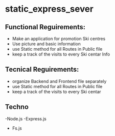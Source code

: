 # static_express_sever
## Functional Reguirements:
- Make an application for promotion Ski centres
- Use picture and basic information 
- use Static method for all Routes in Public file 
- keep a track of the visits to every Ski centar Info 

## Tecnical Reguirements:
- organize Backend and Frontend file separately
- use Static method for all Routes in Public file 
- keep a track of the visits to every Ski centar  

## Techno 
-Node.js
-Express.js
- Fs.js

